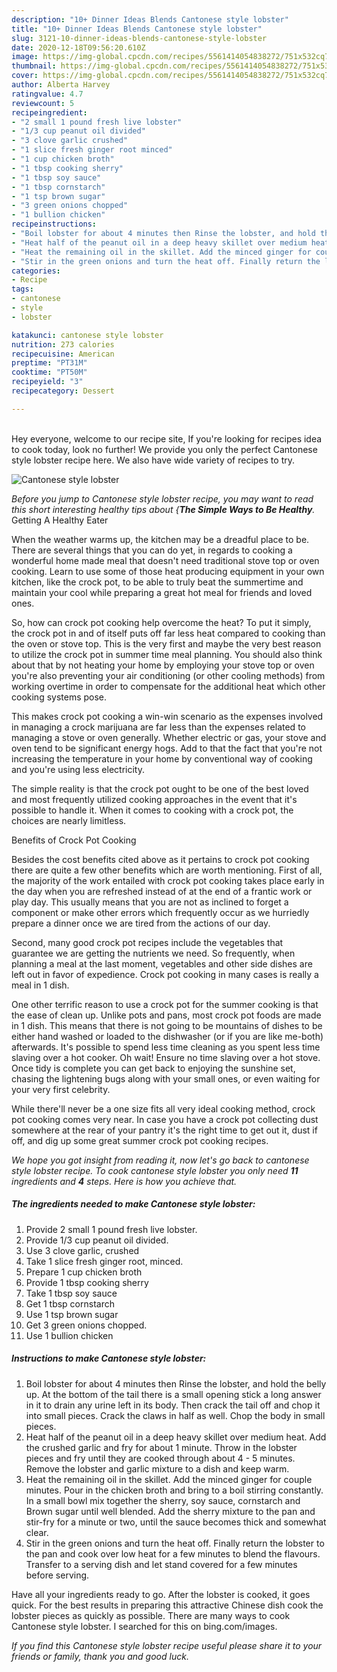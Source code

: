 ```yaml
---
description: "10+ Dinner Ideas Blends Cantonese style lobster"
title: "10+ Dinner Ideas Blends Cantonese style lobster"
slug: 3121-10-dinner-ideas-blends-cantonese-style-lobster
date: 2020-12-18T09:56:20.610Z
image: https://img-global.cpcdn.com/recipes/5561414054838272/751x532cq70/cantonese-style-lobster-recipe-main-photo.jpg
thumbnail: https://img-global.cpcdn.com/recipes/5561414054838272/751x532cq70/cantonese-style-lobster-recipe-main-photo.jpg
cover: https://img-global.cpcdn.com/recipes/5561414054838272/751x532cq70/cantonese-style-lobster-recipe-main-photo.jpg
author: Alberta Harvey
ratingvalue: 4.7
reviewcount: 5
recipeingredient:
- "2 small 1 pound fresh live lobster"
- "1/3 cup peanut oil divided"
- "3 clove garlic crushed"
- "1 slice fresh ginger root minced"
- "1 cup chicken broth"
- "1 tbsp cooking sherry"
- "1 tbsp soy sauce"
- "1 tbsp cornstarch"
- "1 tsp brown sugar"
- "3 green onions chopped"
- "1 bullion chicken"
recipeinstructions:
- "Boil lobster for about 4 minutes then Rinse the lobster, and hold the belly up. At the bottom of the tail there is a small opening stick a long answer in it to drain any urine left in its body. Then crack the tail off and chop it into small pieces. Crack the claws in half as well. Chop the body in small pieces."
- "Heat half of the peanut oil in a deep heavy skillet over medium heat. Add the crushed garlic and fry for about 1 minute. Throw in the lobster pieces and fry until they are cooked through about 4 - 5 minutes. Remove the lobster and garlic mixture to a dish and keep warm."
- "Heat the remaining oil in the skillet. Add the minced ginger for couple minutes. Pour in the chicken broth and bring to a boil stirring constantly. In a small bowl mix together the sherry, soy sauce, cornstarch and Brown sugar until well blended. Add the sherry mixture to the pan and stir-fry for a minute or two, until the sauce becomes thick and somewhat clear."
- "Stir in the green onions and turn the heat off. Finally return the lobster to the pan and cook over low heat for a few minutes to blend the flavours. Transfer to a serving dish and let stand covered for a few minutes before serving."
categories:
- Recipe
tags:
- cantonese
- style
- lobster

katakunci: cantonese style lobster 
nutrition: 273 calories
recipecuisine: American
preptime: "PT31M"
cooktime: "PT50M"
recipeyield: "3"
recipecategory: Dessert

---
```

<br>
Hey everyone, welcome to our recipe site, If you're looking for recipes idea to cook today, look no further! We provide you only the perfect Cantonese style lobster recipe here. We also have wide variety of recipes to try.
<br>


![Cantonese style lobster](https://img-global.cpcdn.com/recipes/5561414054838272/751x532cq70/cantonese-style-lobster-recipe-main-photo.jpg)

<i>Before you jump to Cantonese style lobster recipe, you may want to read this short interesting healthy tips about {<strong>The Simple Ways to Be Healthy</strong>.</i>
Getting A Healthy Eater


When the weather warms up, the kitchen may be a dreadful place to be. There are several things that you can do yet, in regards to cooking a wonderful home made meal that doesn't need traditional stove top or oven cooking. Learn to use some of those heat producing equipment in your own kitchen, like the crock pot, to be able to truly beat the summertime and maintain your cool while preparing a great hot meal for friends and loved ones.

So, how can crock pot cooking help overcome the heat? To put it simply, the crock pot in and of itself puts off far less heat compared to cooking than the oven or stove top. This is the very first and maybe the very best reason to utilize the crock pot in summer time meal planning. You should also think about that by not heating your home by employing your stove top or oven you're also preventing your air conditioning (or other cooling methods) from working overtime in order to compensate for the additional heat which other cooking systems pose.

This makes crock pot cooking a win-win scenario as the expenses involved in managing a crock marijuana are far less than the expenses related to managing a stove or oven generally. Whether electric or gas, your stove and oven tend to be significant energy hogs. Add to that the fact that you're not increasing the temperature in your home by conventional way of cooking and you're using less electricity.

 The simple reality is that the crock pot ought to be one of the best loved and most frequently utilized cooking approaches in the event that it's possible to handle it. When it comes to cooking with a crock pot, the choices are nearly limitless.  

Benefits of Crock Pot Cooking

Besides the cost benefits cited above as it pertains to crock pot cooking there are quite a few other benefits which are worth mentioning. First of all, the majority of the work entailed with crock pot cooking takes place early in the day when you are refreshed instead of at the end of a frantic work or play day. This usually means that you are not as inclined to forget a component or make other errors which frequently occur as we hurriedly prepare a dinner once we are tired from the actions of our day.

Second, many good crock pot recipes include the vegetables that guarantee we are getting the nutrients we need. So frequently, when planning a meal at the last moment, vegetables and other side dishes are left out in favor of expedience. Crock pot cooking in many cases is really a meal in 1 dish.

One other terrific reason to use a crock pot for the summer cooking is that the ease of clean up.  Unlike pots and pans, most crock pot foods are made in 1 dish. This means that there is not going to be mountains of dishes to be either hand washed or loaded to the dishwasher (or if you are like me-both) afterwards. It's possible to spend less time cleaning as you spent less time slaving over a hot cooker. Oh wait! Ensure no time slaving over a hot stove. Once tidy is complete you can get back to enjoying the sunshine set, chasing the lightening bugs along with your small ones, or even waiting for your very first celebrity.

While there'll never be a one size fits all very ideal cooking method, crock pot cooking comes very near. In case you have a crock pot collecting dust somewhere at the rear of your pantry it's the right time to get out it, dust if off, and dig up some great summer crock pot cooking recipes.


<i>We hope you got insight from reading it, now let's go back to cantonese style lobster recipe. To cook cantonese style lobster you only need <strong>11</strong> ingredients and <strong>4</strong> steps. Here is how you achieve that.
</i>

##### The ingredients needed to make Cantonese style lobster:

1. Provide 2 small 1 pound fresh live lobster.
1. Provide 1/3 cup peanut oil divided.
1. Use 3 clove garlic, crushed
1. Take 1 slice fresh ginger root, minced.
1. Prepare 1 cup chicken broth
1. Provide 1 tbsp cooking sherry
1. Take 1 tbsp soy sauce
1. Get 1 tbsp cornstarch
1. Use 1 tsp brown sugar
1. Get 3 green onions chopped.
1. Use 1 bullion chicken


##### Instructions to make Cantonese style lobster:

1. Boil lobster for about 4 minutes then Rinse the lobster, and hold the belly up. At the bottom of the tail there is a small opening stick a long answer in it to drain any urine left in its body. Then crack the tail off and chop it into small pieces. Crack the claws in half as well. Chop the body in small pieces.
1. Heat half of the peanut oil in a deep heavy skillet over medium heat. Add the crushed garlic and fry for about 1 minute. Throw in the lobster pieces and fry until they are cooked through about 4 - 5 minutes. Remove the lobster and garlic mixture to a dish and keep warm.
1. Heat the remaining oil in the skillet. Add the minced ginger for couple minutes. Pour in the chicken broth and bring to a boil stirring constantly. In a small bowl mix together the sherry, soy sauce, cornstarch and Brown sugar until well blended. Add the sherry mixture to the pan and stir-fry for a minute or two, until the sauce becomes thick and somewhat clear.
1. Stir in the green onions and turn the heat off. Finally return the lobster to the pan and cook over low heat for a few minutes to blend the flavours. Transfer to a serving dish and let stand covered for a few minutes before serving.


Have all your ingredients ready to go. After the lobster is cooked, it goes quick. For the best results in preparing this attractive Chinese dish cook the lobster pieces as quickly as possible. There are many ways to cook Cantonese style lobster. I searched for this on bing.com/images. 

<i>If you find this Cantonese style lobster recipe useful please share it to your friends or family, thank you and good luck.</i>
